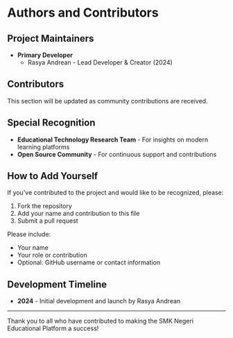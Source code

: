 # Authors and Contributors

## Project Maintainers

- **Primary Developer**
  - Rasya Andrean - Lead Developer & Creator (2024)

## Contributors

This section will be updated as community contributions are received.

## Special Recognition

- **Educational Technology Research Team** - For insights on modern learning platforms
- **Open Source Community** - For continuous support and contributions

## How to Add Yourself

If you've contributed to the project and would like to be recognized, please:

1. Fork the repository
2. Add your name and contribution to this file
3. Submit a pull request

Please include:

- Your name
- Your role or contribution
- Optional: GitHub username or contact information

## Development Timeline

- **2024** - Initial development and launch by Rasya Andrean

---

Thank you to all who have contributed to making the SMK Negeri Educational Platform a success!
